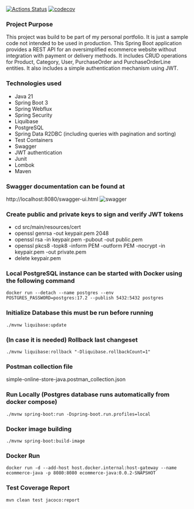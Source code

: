[![Actions Status](https://github.com/ahierro/simple-online-store-java/actions/workflows/maven.yml/badge.svg)](https://github.com/ahierro/simple-online-store-java/actions)
[![codecov](https://codecov.io/github/ahierro/simple-online-store-java/graph/badge.svg?token=011U7VD234)](https://codecov.io/github/ahierro/simple-online-store-java)
### Project Purpose
This project was build to be part of my personal portfolio. It is just a sample code not intended to be used in production.
This Spring Boot application provides a REST API for an oversimplified ecommerce website without integration with payment or delivery methods.
It includes CRUD operations for Product, Category, User, PurchaseOrder and PurchaseOrderLine entities. It also includes a simple authentication mechanism using JWT.

### Technologies used
* Java 21
* Spring Boot 3
* Spring Webflux
* Spring Security
* Liquibase
* PostgreSQL
* Spring Data R2DBC (including queries with pagination and sorting)
* Test Containers
* Swagger
* JWT authentication
* Junit
* Lombok
* Maven

### Swagger documentation can be found at 
http://localhost:8080/swagger-ui.html
![swagger](/swagger.jpg "Swagger")

### Create public and private keys to sign and verify JWT tokens
* cd src/main/resources/cert
* openssl genrsa -out keypair.pem 2048
* openssl rsa -in keypair.pem -pubout -out public.pem
* openssl pkcs8 -topk8 -inform PEM -outform PEM -nocrypt -in keypair.pem -out private.pem
* delete keypair.pem

### Local PostgreSQL instance can be started with Docker using the following command
```shell
docker run --detach --name postgres --env POSTGRES_PASSWORD=postgres:17.2 --publish 5432:5432 postgres
``` 
### Initialize Database this must be run before running
```shell
./mvnw liquibase:update
```
### (In case it is needed) Rollback last changeset
```shell
./mvnw liquibase:rollback "-Dliquibase.rollbackCount=1"
```

### Postman collection file
simple-online-store-java.postman_collection.json

### Run Locally (Postgres database runs automatically from docker compose)
```shell
./mvnw spring-boot:run -Dspring-boot.run.profiles=local 
```
### Docker image building
```shell
./mvnw spring-boot:build-image
``` 
### Docker Run

```shell
docker run -d --add-host host.docker.internal:host-gateway --name ecommerce-java -p 8080:8080 ecommerce-java:0.0.2-SNAPSHOT
``` 
### Test Coverage Report
```shell
mvn clean test jacoco:report
``` 